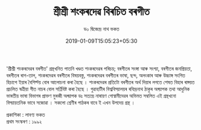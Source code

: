 ﻿---
bookNo: "2"
title: "শ্ৰীশ্ৰী শংকৰদেৱ বিৰচিত বৰগীত "
date: 2019-01-09T15:05:23+05:30
author: "ড০ দ্বিজেন্দ্ৰ নাথ ভকত"
price: "12"
synopsis: "শ্ৰী শংকৰদেৱৰ বৰগীত গ্রন্থখনিত পাতনি খণ্ডত শংকৰদেৱৰ পৰিচয়; বৰগীতৰ সংঙ্গা আৰু সংখ্য়া, বৰগীতৰ জনপ্ৰিয়তা, বৰগীতৰ ৰাগ-তাল, শংকৰদেৱৰ বৰগীতৰ বিষয়বস্তু, শংকৰদেৱৰ বৰগীতৰ ভাষা, ছন্দ, অলংকাৰ আৰু উচ্চাঙ্গ সংগিত হিচাপে ইয়াৰ বৈশিষ্ট্য় বোৰ আলোচনা কৰা হৈছে ।"
draft: false
---

'শ্ৰীশ্ৰী শংকৰদেৱৰ বৰগীত' গ্রন্থখনিত পাতনি খণ্ডত শংকৰদেৱৰ পৰিচয়; বৰগীতৰ সংঙ্গা আৰু সংখ্য়া, বৰগীতৰ জনপ্ৰিয়তা, বৰগীতৰ ৰাগ-তাল, শংকৰদেৱৰ বৰগীতৰ বিষয়বস্তু, শংকৰদেৱৰ বৰগীতৰ ভাষা, ছন্দ, অলংকাৰ আৰু উচ্চাঙ্গ সংগিত হিচাপে ইয়াৰ বৈশিষ্ট্য় বোৰ আলোচনা কৰা হৈছে । শংকৰদেৱৰ প্ৰতিটো বৰগীতৰ অৰ্থ দিয়াৰ লগতে শেষত বিহাৰ ৰাজ্য়ত প্ৰচলিত ষত্ৰীয়া গীত নাচৰ বোল সৰ্ণ্ণিবিষ্ট কৰা হৈছে । গুৱাহাটীৰ বিশ্ৱবিদ্য়ালয়ৰ ৰবিন্দ্ৰনাথ ঠাকুৰ অধ্য়াপক তথা আধুনিক ভাৰতীয় ভাষা বিভাগৰ প্ৰাক্তণ মুৰব্বী অধ্য়াপক ডঃ সত্যন্দ্ৰ নাৰায়ণ গোস্ৱামীদেৱৰ অভিমত সম্বলিত এই গ্রন্থখনো বিদ্য়ায়তনিক ভাবে সজোৱা । সকলো শ্রেণীৰ পাঠকৰ বাবে ই এখন উপদেয় গ্রন্থ ।

প্রকাশিকা  : লাবণ্য ভকত  
প্ৰথম সংস্কৰণ : ১৯৯২ 

